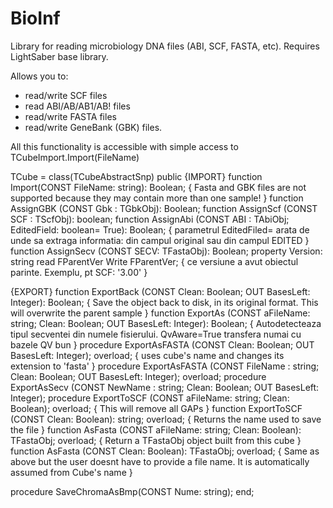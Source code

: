 # BioInf
Library for reading microbiology DNA files (ABI, SCF, FASTA, etc).
Requires LightSaber base library.

Allows you to:
 * read/write SCF files
 * read ABI/AB/AB1/AB! files
 * read/write FASTA files
 * read/write GeneBank (GBK) files.

 All this functionality is accessible with simple access to TCubeImport.Import(FileName) 

  TCube = class(TCubeAbstractSnp)
  public
   {IMPORT}
   function  Import(CONST FileName: string): Boolean;                                                         { Fasta and GBK files are not supported because they may contain more than one sample! }
   function  AssignGBK     (CONST Gbk : TGbkObj): Boolean;
   function  AssignScf     (CONST SCF : TScfObj): boolean;
   function  AssignAbi     (CONST ABI : TAbiObj; EditedField: boolean= True): Boolean;                        { parametrul EditedFiled= arata de unde sa extraga informatia: din campul original sau din campul EDITED }
   function  AssignSecv    (CONST SECV: TFastaObj): Boolean;
   property  Version: string  read FParentVer  Write FParentVer;                                              { ce versiune a avut obiectul parinte. Exemplu, pt SCF: '3.00' }

   {EXPORT}
   function  ExportBack    (CONST Clean: Boolean; OUT BasesLeft: Integer): Boolean;                           { Save the object back to disk, in its original format. This will overwrite the parent sample }
   function  ExportAs      (CONST aFileName: string; Clean: Boolean; OUT BasesLeft: Integer): Boolean;        { Autodetecteaza tipul secventei din numele fisierului. QvAware=True transfera numai cu bazele QV bun }
   procedure ExportAsFASTA (CONST                    Clean: Boolean; OUT BasesLeft: Integer); overload;       { uses cube's name and changes its extension to 'fasta' }
   procedure ExportAsFASTA (CONST FileName : string; Clean: Boolean; OUT BasesLeft: Integer); overload;
   procedure ExportAsSecv  (CONST NewName  : string; Clean: Boolean; OUT BasesLeft: Integer);
   procedure ExportToSCF   (CONST aFileName: string; Clean: Boolean);            overload;                    { This will remove all GAPs }
   function  ExportToSCF   (CONST                    Clean: Boolean): string;    overload;                    { Returns the name used to save the file }
   function  AsFasta       (CONST aFileName: string; Clean: Boolean): TFastaObj; overload;                    { Return a TFastaObj object built from this cube }
   function  AsFasta       (CONST                    Clean: Boolean): TFastaObj; overload;                    { Same as above but the user doesnt have to provide a file name. It is automatically assumed from Cube's name }

   procedure SaveChromaAsBmp(CONST Nume: string);
 end;
